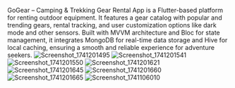 GoGear – Camping & Trekking Gear Rental App is a Flutter-based platform for renting outdoor equipment.
It features a gear catalog with popular and trending gears, rental tracking, and user customization options like dark mode and other sensors.
Built with MVVM architecture and Bloc for state management, it integrates MongoDB for real-time data storage and Hive for local caching, ensuring a smooth and reliable experience for adventure seekers.
![Screenshot_1741201495](https://github.com/user-attachments/assets/796be9b1-3995-40d5-8c85-a5613c8a776d)
![Screenshot_1741201541](https://github.com/user-attachments/assets/c5ed9260-79c1-4cc5-827d-319c0ac9674d)
![Screenshot_1741201550](https://github.com/user-attachments/assets/25336a28-1359-4931-89a6-850a9099752c)
![Screenshot_1741201621](https://github.com/user-attachments/assets/ea5867b3-b4fd-419f-8e7a-d2ceb4a8997c)
![Screenshot_1741201645](https://github.com/user-attachments/assets/6fe87bba-179e-453c-b5de-112e38b156b3)
![Screenshot_1741201660](https://github.com/user-attachments/assets/7e7ce312-11a4-4d85-b6a2-7dad1ffb9827)
![Screenshot_1741201665](https://github.com/user-attachments/assets/edd67170-f16a-4001-8b24-24e4e54c3724)
![Screenshot_1741106010](https://github.com/user-attachments/assets/1a076801-07a3-49e3-8344-8ad0ea772c66)
